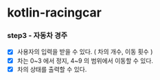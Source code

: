 # kotlin-racingcar


### step3 - 자동차 경주
* [x] 사용자의 입력을 받을 수 있다. ( 차의 개수, 이동 횟수 )
* [x] 차는 0~3 에서 정지, 4~9 의 범위에서 이동할 수 있다.
* [x] 차의 상태를 출력할 수 있다.